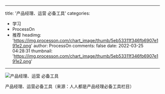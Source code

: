 
---
title: '产品经理、运营 必备工具'
categories: 
 - 学习
 - ProcessOn
 - 推荐
headimg: 'https://img.processon.com/chart_image/thumb/5eb53311f346fb6907e191e2.png'
author: ProcessOn
comments: false
date: 2022-03-25 04:28:31
thumbnail: 'https://img.processon.com/chart_image/thumb/5eb53311f346fb6907e191e2.png'
---

<div>   
<img class="thumb" alt="产品经理、运营 必备工具" src="https://img.processon.com/chart_image/thumb/5eb53311f346fb6907e191e2.png" referrerpolicy="no-referrer">
<p>产品经理、运营必备工具（来源：人人都是产品经理必备工具栏目）</p>  
</div>
            